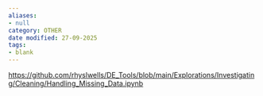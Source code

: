 ```yaml
---
aliases:
- null
category: OTHER
date modified: 27-09-2025
tags:
- blank
---
```

https://github.com/rhyslwells/DE_Tools/blob/main/Explorations/Investigating/Cleaning/Handling_Missing_Data.ipynb